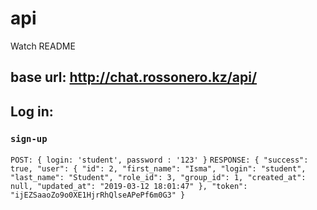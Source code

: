 # api
Watch README

## base url: http://chat.rossonero.kz/api/

## Log in:
### `sign-up`
`POST: { login: 'student', password : '123' }`
`RESPONSE: {
    "success": true,
    "user": {
        "id": 2,
        "first_name": "Isma",
        "login": "student",
        "last_name": "Student",
        "role_id": 3,
        "group_id": 1,
        "created_at": null,
        "updated_at": "2019-03-12 18:01:47"
    },
    "token": "ijEZSaaoZo9o0XE1HjrRhQlseAPePf6m0G3"
}`
